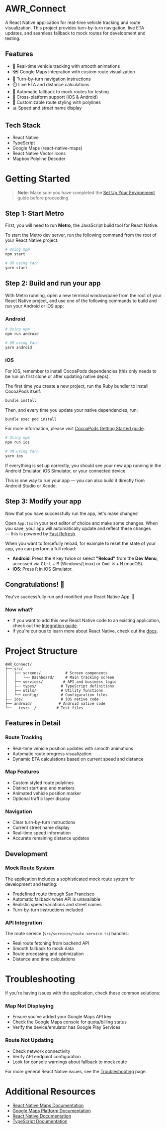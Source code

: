 # AWR_Connect

A React Native application for real-time vehicle tracking and route visualization. This project provides turn-by-turn navigation, live ETA updates, and seamless fallback to mock routes for development and testing.

## Features

- 🚗 Real-time vehicle tracking with smooth animations
- 🗺️ Google Maps integration with custom route visualization
- 📍 Turn-by-turn navigation instructions
- ⏱️ Live ETA and distance calculations
- 🔄 Automatic fallback to mock routes for testing
- 📱 Cross-platform support (iOS & Android)
- 🎨 Customizable route styling with polylines
- 📊 Speed and street name display

## Tech Stack

- React Native
- TypeScript
- Google Maps (react-native-maps)
- React Native Vector Icons
- Mapbox Polyline Decoder

# Getting Started

> **Note**: Make sure you have completed the [Set Up Your Environment](https://reactnative.dev/docs/set-up-your-environment) guide before proceeding.

## Step 1: Start Metro

First, you will need to run **Metro**, the JavaScript build tool for React Native.

To start the Metro dev server, run the following command from the root of your React Native project:

```sh
# Using npm
npm start

# OR using Yarn
yarn start
```

## Step 2: Build and run your app

With Metro running, open a new terminal window/pane from the root of your React Native project, and use one of the following commands to build and run your Android or iOS app:

### Android

```sh
# Using npm
npm run android

# OR using Yarn
yarn android
```

### iOS

For iOS, remember to install CocoaPods dependencies (this only needs to be run on first clone or after updating native deps).

The first time you create a new project, run the Ruby bundler to install CocoaPods itself:

```sh
bundle install
```

Then, and every time you update your native dependencies, run:

```sh
bundle exec pod install
```

For more information, please visit [CocoaPods Getting Started guide](https://guides.cocoapods.org/using/getting-started.html).

```sh
# Using npm
npm run ios

# OR using Yarn
yarn ios
```

If everything is set up correctly, you should see your new app running in the Android Emulator, iOS Simulator, or your connected device.

This is one way to run your app — you can also build it directly from Android Studio or Xcode.

## Step 3: Modify your app

Now that you have successfully run the app, let's make changes!

Open `App.tsx` in your text editor of choice and make some changes. When you save, your app will automatically update and reflect these changes — this is powered by [Fast Refresh](https://reactnative.dev/docs/fast-refresh).

When you want to forcefully reload, for example to reset the state of your app, you can perform a full reload:

- **Android**: Press the <kbd>R</kbd> key twice or select **"Reload"** from the **Dev Menu**, accessed via <kbd>Ctrl</kbd> + <kbd>M</kbd> (Windows/Linux) or <kbd>Cmd ⌘</kbd> + <kbd>M</kbd> (macOS).
- **iOS**: Press <kbd>R</kbd> in iOS Simulator.

## Congratulations! :tada:

You've successfully run and modified your React Native App. :partying_face:

### Now what?

- If you want to add this new React Native code to an existing application, check out the [Integration guide](https://reactnative.dev/docs/integration-with-existing-apps).
- If you're curious to learn more about React Native, check out the [docs](https://reactnative.dev/docs/getting-started).

# Project Structure

```
AWR_Connect/
├── src/
│   ├── screens/           # Screen components
│   │   └── Dashboard/     # Main tracking screen
│   ├── services/         # API and business logic
│   ├── types/           # TypeScript definitions
│   ├── utils/           # Utility functions
│   └── config/          # Configuration files
├── ios/                 # iOS native code
├── android/            # Android native code
└── __tests__/         # Test files
```

## Features in Detail

### Route Tracking
- Real-time vehicle position updates with smooth animations
- Automatic route progress visualization
- Dynamic ETA calculations based on current speed and distance

### Map Features
- Custom styled route polylines
- Distinct start and end markers
- Animated vehicle position marker
- Optional traffic layer display

### Navigation
- Clear turn-by-turn instructions
- Current street name display
- Real-time speed information
- Accurate remaining distance updates

## Development

### Mock Route System
The application includes a sophisticated mock route system for development and testing:
- Predefined route through San Francisco
- Automatic fallback when API is unavailable
- Realistic speed variations and street names
- Turn-by-turn instructions included

### API Integration
The route service (`src/services/route.service.ts`) handles:
- Real route fetching from backend API
- Smooth fallback to mock data
- Route processing and optimization
- Distance and time calculations

# Troubleshooting

If you're having issues with the application, check these common solutions:

### Map Not Displaying
- Ensure you've added your Google Maps API key
- Check the Google Maps console for quota/billing status
- Verify the device/emulator has Google Play Services

### Route Not Updating
- Check network connectivity
- Verify API endpoint configuration
- Look for console warnings about fallback to mock route

For more general React Native issues, see the [Troubleshooting](https://reactnative.dev/docs/troubleshooting) page.

# Additional Resources

- [React Native Maps Documentation](https://github.com/react-native-maps/react-native-maps)
- [Google Maps Platform Documentation](https://developers.google.com/maps/documentation)
- [React Native Documentation](https://reactnative.dev/docs/getting-started)
- [TypeScript Documentation](https://www.typescriptlang.org/docs/)
